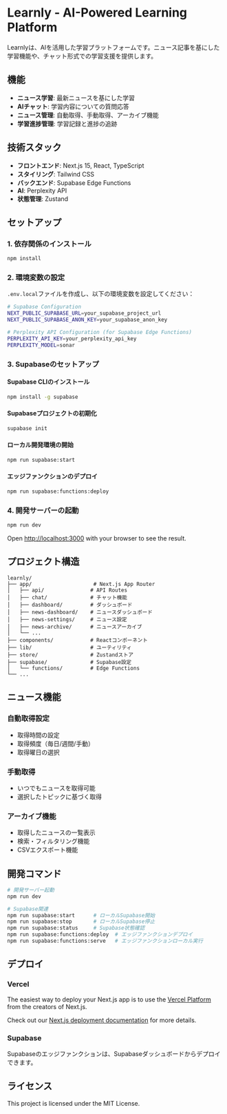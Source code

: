 # Learnly - AI-Powered Learning Platform

Learnlyは、AIを活用した学習プラットフォームです。ニュース記事を基にした学習機能や、チャット形式での学習支援を提供します。

## 機能

- **ニュース学習**: 最新ニュースを基にした学習
- **AIチャット**: 学習内容についての質問応答
- **ニュース管理**: 自動取得、手動取得、アーカイブ機能
- **学習進捗管理**: 学習記録と進捗の追跡

## 技術スタック

- **フロントエンド**: Next.js 15, React, TypeScript
- **スタイリング**: Tailwind CSS
- **バックエンド**: Supabase Edge Functions
- **AI**: Perplexity API
- **状態管理**: Zustand

## セットアップ

### 1. 依存関係のインストール

```bash
npm install
```

### 2. 環境変数の設定

`.env.local`ファイルを作成し、以下の環境変数を設定してください：

```bash
# Supabase Configuration
NEXT_PUBLIC_SUPABASE_URL=your_supabase_project_url
NEXT_PUBLIC_SUPABASE_ANON_KEY=your_supabase_anon_key

# Perplexity API Configuration (for Supabase Edge Functions)
PERPLEXITY_API_KEY=your_perplexity_api_key
PERPLEXITY_MODEL=sonar
```

### 3. Supabaseのセットアップ

#### Supabase CLIのインストール

```bash
npm install -g supabase
```

#### Supabaseプロジェクトの初期化

```bash
supabase init
```

#### ローカル開発環境の開始

```bash
npm run supabase:start
```

#### エッジファンクションのデプロイ

```bash
npm run supabase:functions:deploy
```

### 4. 開発サーバーの起動

```bash
npm run dev
```

Open [http://localhost:3000](http://localhost:3000) with your browser to see the result.

## プロジェクト構造

```
learnly/
├── app/                    # Next.js App Router
│   ├── api/               # API Routes
│   ├── chat/              # チャット機能
│   ├── dashboard/         # ダッシュボード
│   ├── news-dashboard/    # ニュースダッシュボード
│   ├── news-settings/     # ニュース設定
│   ├── news-archive/      # ニュースアーカイブ
│   └── ...
├── components/            # Reactコンポーネント
├── lib/                   # ユーティリティ
├── store/                 # Zustandストア
├── supabase/              # Supabase設定
│   └── functions/         # Edge Functions
└── ...
```

## ニュース機能

### 自動取得設定
- 取得時間の設定
- 取得頻度（毎日/週間/手動）
- 取得曜日の選択

### 手動取得
- いつでもニュースを取得可能
- 選択したトピックに基づく取得

### アーカイブ機能
- 取得したニュースの一覧表示
- 検索・フィルタリング機能
- CSVエクスポート機能

## 開発コマンド

```bash
# 開発サーバー起動
npm run dev

# Supabase関連
npm run supabase:start      # ローカルSupabase開始
npm run supabase:stop       # ローカルSupabase停止
npm run supabase:status     # Supabase状態確認
npm run supabase:functions:deploy  # エッジファンクションデプロイ
npm run supabase:functions:serve   # エッジファンクションローカル実行
```

## デプロイ

### Vercel

The easiest way to deploy your Next.js app is to use the [Vercel Platform](https://vercel.com/new?utm_medium=default-template&filter=next.js&utm_source=create-next-app&utm_campaign=create-next-app-readme) from the creators of Next.js.

Check out our [Next.js deployment documentation](https://nextjs.org/docs/app/building-your-application/deploying) for more details.

### Supabase

Supabaseのエッジファンクションは、Supabaseダッシュボードからデプロイできます。

## ライセンス

This project is licensed under the MIT License.
